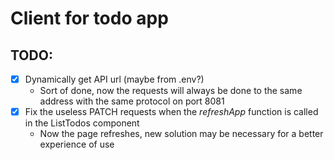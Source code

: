 # Client for todo app

## TODO:
- [x] Dynamically get API url (maybe from .env?)
  - Sort of done, now the requests will always be done to the same address with the same protocol on port 8081
- [x] Fix the useless PATCH requests when the *refreshApp* function is called in the ListTodos component
  - Now the page refreshes, new solution may be necessary for a better experience of use
